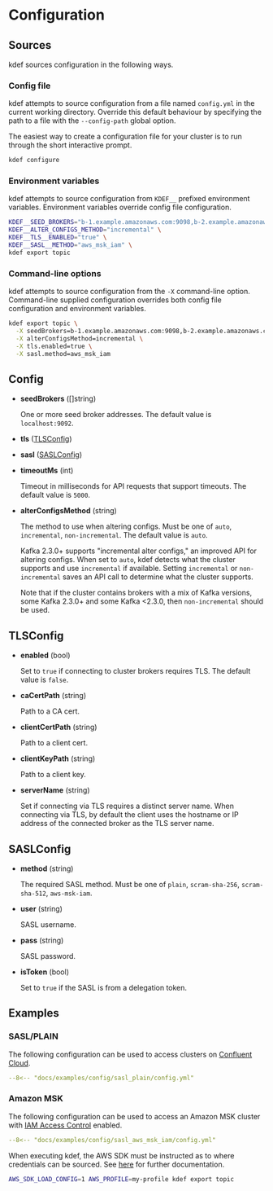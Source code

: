 # Configuration

## Sources

kdef sources configuration in the following ways.

### Config file

kdef attempts to source configuration from a file named `config.yml` in the current working directory.
Override this default behaviour by specifying the path to a file with the `--config-path` global option.

The easiest way to create a configuration file for your cluster is to run through the short interactive prompt.

```sh
kdef configure
```

### Environment variables

kdef attempts to source configuration from `KDEF__` prefixed environment variables.
Environment variables override config file configuration.

```sh
KDEF__SEED_BROKERS="b-1.example.amazonaws.com:9098,b-2.example.amazonaws.com:9098" \
KDEF__ALTER_CONFIGS_METHOD="incremental" \
KDEF__TLS__ENABLED="true" \
KDEF__SASL__METHOD="aws_msk_iam" \
kdef export topic
```

### Command-line options

kdef attempts to source configuration from the `-X` command-line option.
Command-line supplied configuration overrides both config file configuration and environment variables.

```sh
kdef export topic \
  -X seedBrokers=b-1.example.amazonaws.com:9098,b-2.example.amazonaws.com:9098 \
  -X alterConfigsMethod=incremental \
  -X tls.enabled=true \
  -X sasl.method=aws_msk_iam
```

## Config

- **seedBrokers** ([]string)

    One or more seed broker addresses.
    The default value is `localhost:9092`.

- **tls** ([TLSConfig](#tlsconfig))

- **sasl** ([SASLConfig](#saslconfig))

- **timeoutMs** (int)

    Timeout in milliseconds for API requests that support timeouts.
    The default value is `5000`.

- **alterConfigsMethod** (string)

    The method to use when altering configs.
    Must be one of `auto`, `incremental`, `non-incremental`.
    The default value is `auto`.

    Kafka 2.3.0+ supports "incremental alter configs," an improved API for altering configs.
    When set to `auto`, kdef detects what the cluster supports and use `incremental` if available.
    Setting `incremental` or `non-incremental` saves an API call to determine what the cluster supports.

    Note that if the cluster contains brokers with a mix of Kafka versions, some Kafka 2.3.0+ and some Kafka <2.3.0, then `non-incremental` should be used.

## TLSConfig

- **enabled** (bool)

    Set to `true` if connecting to cluster brokers requires TLS.
    The default value is `false`.

- **caCertPath** (string)

    Path to a CA cert.

- **clientCertPath** (string)

    Path to a client cert.

- **clientKeyPath** (string)

    Path to a client key.

- **serverName** (string)

    Set if connecting via TLS requires a distinct server name.
    When connecting via TLS, by default the client uses the hostname or IP address of the connected broker as the TLS server name.

## SASLConfig

- **method** (string)

    The required SASL method.
    Must be one of `plain`, `scram-sha-256`, `scram-sha-512`, `aws-msk-iam`.

- **user** (string)

    SASL username.

- **pass** (string)

    SASL password.

- **isToken** (bool)

    Set to `true` if the SASL is from a delegation token.

## Examples

### SASL/PLAIN

The following configuration can be used to access clusters on [Confluent Cloud](https://www.confluent.io/confluent-cloud/).

```yaml
--8<-- "docs/examples/config/sasl_plain/config.yml"
```

### Amazon MSK

The following configuration can be used to access an Amazon MSK cluster with [IAM Access Control](https://docs.aws.amazon.com/msk/latest/developerguide/iam-access-control.html) enabled.

```yaml
--8<-- "docs/examples/config/sasl_aws_msk_iam/config.yml"
```

When executing kdef, the AWS SDK must be instructed as to where credentials can be sourced. See [here](https://docs.aws.amazon.com/sdk-for-go/v2/api/config/) for further documentation.

```sh
AWS_SDK_LOAD_CONFIG=1 AWS_PROFILE=my-profile kdef export topic
```
